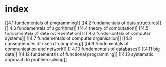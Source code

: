 # index
 
[[4.1 fundementals of programming]]
[[4.2 fundamentals of data structures]]
[[ 4.3 fundementals of algorithms]]
[[4.4 theory of computation]]
[[4.5 fundementals of data representation]]
[[ 4.6 fundementals of computer systems]]
[[4.7 fundementals of computer organisation]]
[[4.8 consequences of uses of computing]]
[[4.9 fundementals of communication and network]]
[[ 4.10 fundementals of databases]]
[[4.11 big data]]
[[4.12 fundementals of functional programming]]
[[4.13 systematic approach to problem solving]]